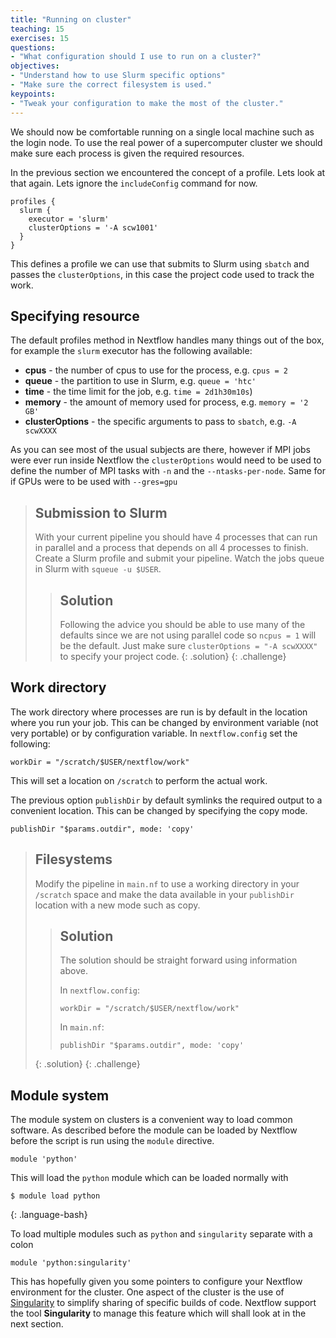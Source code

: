 ```yaml
---
title: "Running on cluster"
teaching: 15
exercises: 15
questions:
- "What configuration should I use to run on a cluster?"
objectives:
- "Understand how to use Slurm specific options"
- "Make sure the correct filesystem is used."
keypoints:
- "Tweak your configuration to make the most of the cluster."
---
```


We should now be comfortable running on a single local machine such as the login node.  To use the real power of a
supercomputer cluster we should make sure each process is given the required resources.

In the previous section we encountered the concept of a profile.  Lets look at that again.  Lets ignore the
`includeConfig` command for now.

```
profiles {
  slurm {
    executor = 'slurm'
    clusterOptions = '-A scw1001'
  }
}
```

This defines a profile we can use that submits to Slurm using `sbatch` and passes the `clusterOptions`, in this case the
project code used to track the work.

## Specifying resource

The default profiles method in Nextflow handles many things out of the box, for example the `slurm` executor has the
following available:
 
 * **cpus** - the number of cpus to use for the process, e.g. `cpus = 2`
 * **queue** - the partition to use in Slurm, e.g. `queue = 'htc'`
 * **time** - the time limit for the job, e.g. `time = 2d1h30m10s`)
 * **memory** - the amount of memory used for process, e.g. `memory = '2 GB'`
 * **clusterOptions** - the specific arguments to pass to `sbatch`, e.g. `-A scwXXXX`

As you can see most of the usual subjects are there, however if MPI jobs were ever run inside Nextflow the
`clusterOptions` would need to be used to define the number of MPI tasks with `-n` and the `--ntasks-per-node`.  Same
for if GPUs were to be used with `--gres=gpu`

> ## Submission to Slurm
>
> With your current pipeline you should have 4 processes that can run in parallel and a process that depends on all 4
> processes to finish.  Create a Slurm profile and submit your pipeline.  Watch the jobs queue in Slurm with `squeue -u
> $USER`.
> > ## Solution
> > 
> > Following the advice you should be able to use many of the defaults since we are not using parallel code so `ncpus =
> > 1` will be the default.  Just make sure `clusterOptions = "-A scwXXXX"` to specify your project code.
> {: .solution}
{: .challenge}

## Work directory

The work directory where processes are run is by default in the location where you run your job.  This can be changed by
environment variable (not very portable) or by configuration variable.  In `nextflow.config` set the following:

```
workDir = "/scratch/$USER/nextflow/work"
```

This will set a location on `/scratch` to perform the actual work.

The previous option `publishDir` by default symlinks the required output to a convenient location.  This can be changed
by specifying the copy mode.

```
publishDir "$params.outdir", mode: 'copy'
```

> ## Filesystems
>
> Modify the pipeline in `main.nf` to use a working directory in your `/scratch` space and make the data available in
> your `publishDir` location with a new mode such as copy.
> > ## Solution
> > 
> > The solution should be straight forward using information above.
> > 
> > In `nextflow.config`:
> >
> > ```
> > workDir = "/scratch/$USER/nextflow/work"
> > ```
> >
> > In `main.nf`:
> >
> > ```
> > publishDir "$params.outdir", mode: 'copy'
> > ```
> {: .solution}
{: .challenge}

## Module system

The module system on clusters is a convenient way to load common software.  As described before the module can be loaded
by Nextflow before the script is run using the `module` directive.  

```
module 'python'
```

This will load the `python` module which can be loaded normally with

```
$ module load python
```
{: .language-bash}

To load multiple modules such as `python` and `singularity` separate with a colon

```
module 'python:singularity'
```

This has hopefully given you some pointers to configure your Nextflow environment for the cluster.  One aspect of the
cluster is the use of [Singularity](https://www.sylabs.io) to simplify sharing of specific builds of code. Nextflow support the tool
**Singularity** to manage this feature which will shall look at in the next section.

